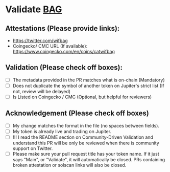 # Validate [BAG](https://solscan.io/token/D8r8XTuCrUhLheWeGXSwC3G92RhASficV3YA7B2XWcLv)

## Attestations (Please provide links):
- https://twitter.com/wifbag
- Coingecko/ CMC URL (If available): https://www.coingecko.com/en/coins/catwifbag

## Validation (Please check off boxes):
- [ ] The metadata provided in the PR matches what is on-chain (Mandatory)
- [ ] Does not duplicate the symbol of another token on Jupiter's strict list (If not, review will be delayed)
- [ ] Is Listed on Coingecko / CMC (Optional, but helpful for reviewers)  

## Acknowledgement (Please check off boxes)
- [ ] My change matches the format in the file (no spaces between fields).
- [ ] My token is already live and trading on Jupiter.
- [ ] !!! I read the README section on Community-Driven Validation and understand this PR will be only be reviewed when there is community support on Twitter.
- [ ] Please make sure your pull request title has your token name. If it just says "Main", or "Validate", it will automatically be closed. PRs containing broken attestation or solscan links will also be closed.
